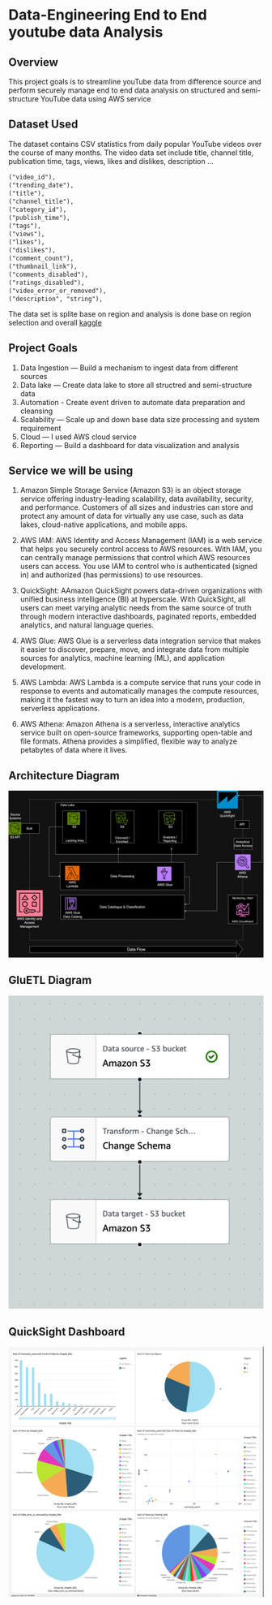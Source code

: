# Data-Engineering End to End youtube data Analysis

## Overview
This project goals is to streamline youTube data from difference source and perform securely manage end to end data analysis on structured and semi-structure YouTube data using AWS service

## Dataset Used
The dataset contains CSV statistics from daily popular YouTube videos over the course of many months. The video data set include title, channel title, publication time, tags, views, likes and dislikes, description ... 

    ("video_id"),
    ("trending_date"),
    ("title"),
    ("channel_title"),
    ("category_id"),
    ("publish_time"),
    ("tags"),
    ("views"),
    ("likes"),
    ("dislikes"),
    ("comment_count"),
    ("thumbnail_link"),
    ("comments_disabled"),
    ("ratings_disabled"),
    ("video_error_or_removed"),
    ("description", "string"),
The data set is splite base on region and analysis is done base on region selection and overall 
[kaggle](https://www.kaggle.com/datasets/datasnaek/youtube-new)

## Project Goals
1. Data Ingestion — Build a mechanism to ingest data from different sources
2. Data lake — Create data lake to store all structred and semi-structure data 
3. Automation - Create event driven to automate data preparation and cleansing 
4. Scalability — Scale up and down base data size processing and system requirement 
5. Cloud — I used AWS cloud service 
6. Reporting — Build a dashboard for data visualization and analysis 

## Service we will be using
1. Amazon Simple Storage Service (Amazon S3) is an object storage service offering industry-leading scalability, data availability, security, and performance. Customers of all sizes and industries can store and protect any amount of data for virtually any use case, such as data lakes, cloud-native applications, and mobile apps.

2. AWS IAM: AWS Identity and Access Management (IAM) is a web service that helps you securely control access to AWS resources. With IAM, you can centrally manage permissions that control which AWS resources users can access. You use IAM to control who is authenticated (signed in) and authorized (has permissions) to use resources.

3. QuickSight: AAmazon QuickSight powers data-driven organizations with unified business intelligence (BI) at hyperscale. With QuickSight, all users can meet varying analytic needs from the same source of truth through modern interactive dashboards, paginated reports, embedded analytics, and natural language queries.

4. AWS Glue: AWS Glue is a serverless data integration service that makes it easier to discover, prepare, move, and integrate data from multiple sources for analytics, machine learning (ML), and application development.

5. AWS Lambda: AWS Lambda is a compute service that runs your code in response to events and automatically manages the compute resources, making it the fastest way to turn an idea into a modern, production, serverless applications.

6. AWS Athena: Amazon Athena is a serverless, interactive analytics service built on open-source frameworks, supporting open-table and file formats. Athena provides a simplified, flexible way to analyze petabytes of data where it lives.

## Architecture Diagram
<img src="aws.drawio.png">

## GluETL Diagram
<img src="GlueETL.png">

## QuickSight Dashboard
<img src="youtubeData.png">
